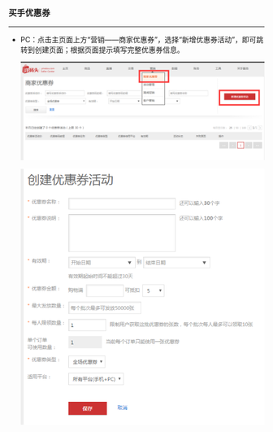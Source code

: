 ### 买手优惠券

---


* PC：点击主页面上方“营销——商家优惠券”，选择“新增优惠券活动”，即可跳转到创建页面；根据页面提示填写完整优惠券信息。

  ![](/seller-promotions/images/pcyhq_1.png)

  ![](/seller-promotions/images/pcyhq_2.png)



